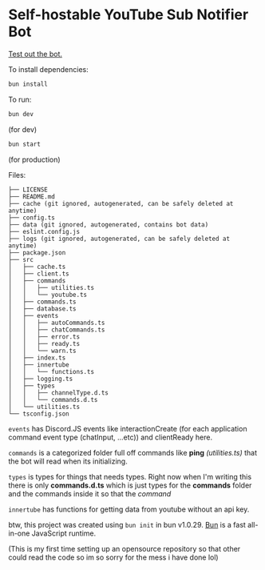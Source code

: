<!-- @format -->

# Self-hostable YouTube Sub Notifier Bot
[Test out the bot.](https://discord.com/api/oauth2/authorize?client_id=1210530230679371796&permissions=274877958208&scope=bot+applications.commands)

To install dependencies:

```bash
bun install
```

To run:

```bash
bun dev
```

(for dev)

```bash
bun start
```

(for production)

Files:

```
├── LICENSE
├── README.md
├── cache (git ignored, autogenerated, can be safely deleted at anytime)
├── config.ts
├── data (git ignored, autogenerated, contains bot data)
├── eslint.config.js
├── logs (git ignored, autogenerated, can be safely deleted at anytime)
├── package.json
├── src
│   ├── cache.ts
│   ├── client.ts
│   ├── commands
│   │   ├── utilities.ts
│   │   └── youtube.ts
│   ├── commands.ts
│   ├── database.ts
│   ├── events
│   │   ├── autoCommands.ts
│   │   ├── chatCommands.ts
│   │   ├── error.ts
│   │   ├── ready.ts
│   │   └── warn.ts
│   ├── index.ts
│   ├── innertube
│   │   └── functions.ts
│   ├── logging.ts
│   ├── types
│   │   ├── channelType.d.ts
│   │   └── commands.d.ts
│   └── utilities.ts
└── tsconfig.json
```

`events` has Discord.JS events like interactionCreate (for each application command event type (chatInput, ...etc)) and clientReady here.

`commands` is a categorized folder full off commands like **ping** _(utilities.ts)_ that the bot will read when its initializing.

`types` is types for things that needs types. Right now when I'm writing this there is only **commands.d.ts** which is just types for the **commands** folder and the commands inside it so that the _command_

`innertube` has functions for getting data from youtube without an api key.

btw, this project was created using `bun init` in bun v1.0.29. [Bun](https://bun.sh) is a fast all-in-one JavaScript runtime.


(This is my first time setting up an opensource repository so that other could read the code so im so sorry for the mess i have done lol)